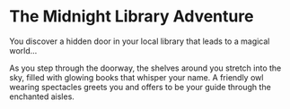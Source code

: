 # The Midnight Library Adventure

You discover a hidden door in your local library that leads to a magical world...

As you step through the doorway, the shelves around you stretch into the sky, filled with glowing books that whisper your name. A friendly owl wearing spectacles greets you and offers to be your guide through the enchanted aisles.
